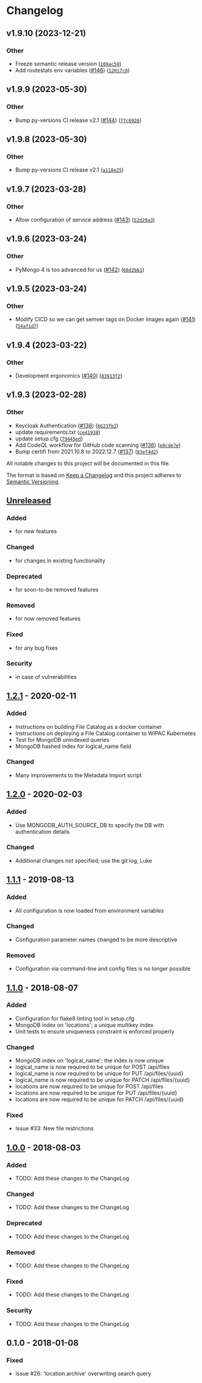 # Changelog

<!--next-version-placeholder-->

## v1.9.10 (2023-12-21)

### Other

* Freeze semantic release version ([`109ac59`](https://github.com/WIPACrepo/file_catalog/commit/109ac596abcfdcf3a98023d8eb207e1a5594cce1))
* Add routestats env variables ([#146](https://github.com/WIPACrepo/file_catalog/issues/146)) ([`12017c0`](https://github.com/WIPACrepo/file_catalog/commit/12017c049e50267f7529d2c8a965f92485b621d2))

## v1.9.9 (2023-05-30)
### Other

* Bump py-versions CI release v2.1 ([#144](https://github.com/WIPACrepo/file_catalog/issues/144)) ([`77c6926`](https://github.com/WIPACrepo/file_catalog/commit/77c6926dd9970852eae220fb310eaaac29c2e964))

## v1.9.8 (2023-05-30)
### Other

* Bump py-versions CI release v2.1 ([`a118e25`](https://github.com/WIPACrepo/file_catalog/commit/a118e254bc470984b534d66417c43b17b020aed8))

## v1.9.7 (2023-03-28)
### Other
* Allow configuration of service address ([#143](https://github.com/WIPACrepo/file_catalog/issues/143)) ([`52d29a3`](https://github.com/WIPACrepo/file_catalog/commit/52d29a3949015d850963a09b92482e4b8af5c4b4))

## v1.9.6 (2023-03-24)
### Other
* PyMongo 4 is too advanced for us ([#142](https://github.com/WIPACrepo/file_catalog/issues/142)) ([`66d2bb1`](https://github.com/WIPACrepo/file_catalog/commit/66d2bb1e55fd790d8814ecf2e2acb10f3621d096))

## v1.9.5 (2023-03-24)
### Other
* Modify CICD so we can get semver tags on Docker images again ([#141](https://github.com/WIPACrepo/file_catalog/issues/141)) ([`54af1d7`](https://github.com/WIPACrepo/file_catalog/commit/54af1d7a3703056049a746048c26ae6e743e8a8b))

## v1.9.4 (2023-03-22)
### Other
* Development ergonomics ([#140](https://github.com/WIPACrepo/file_catalog/issues/140)) ([`83913f2`](https://github.com/WIPACrepo/file_catalog/commit/83913f259c77903ce5bde421efab9669a4276dd0))

## v1.9.3 (2023-02-28)
### Other
* Keycloak Authentication ([#138](https://github.com/WIPACrepo/file_catalog/issues/138)) ([`6623fb2`](https://github.com/WIPACrepo/file_catalog/commit/6623fb2d5dfb168ce41e002ed0f85bac5d3f63f8))
* <bot> update requirements.txt ([`ce41938`](https://github.com/WIPACrepo/file_catalog/commit/ce41938361a81dfc4ddc74cd073355c40a11be03))
* <bot> update setup.cfg ([`79445ed`](https://github.com/WIPACrepo/file_catalog/commit/79445ed947bd012efc0462f7218a1e328bd8cc46))
* Add CodeQL workflow for GitHub code scanning ([#136](https://github.com/WIPACrepo/file_catalog/issues/136)) ([`e0cde7e`](https://github.com/WIPACrepo/file_catalog/commit/e0cde7eb3b7dfeb3e34b71e0bc990a799979ebcf))
* Bump certifi from 2021.10.8 to 2022.12.7 ([#137](https://github.com/WIPACrepo/file_catalog/issues/137)) ([`83ef4d2`](https://github.com/WIPACrepo/file_catalog/commit/83ef4d2f35a45d87ed481595a9c0394453adbf84))

All notable changes to this project will be documented in this file.

The format is based on [Keep a Changelog](http://keepachangelog.com/en/1.0.0/)
and this project adheres to [Semantic Versioning](http://semver.org/spec/v2.0.0.html).

## [Unreleased]
### Added
- for new features
### Changed
- for changes in existing functionality
### Deprecated
- for soon-to-be removed features
### Removed
- for now removed features
### Fixed
- for any bug fixes
### Security
- in case of vulnerabilities

## [1.2.1] - 2020-02-11
### Added
- Instructions on building File Catalog as a docker container
- Instructions on deploying a File Catalog container to WIPAC Kubernetes
- Test for MongoDB unindexed queries
- MongoDB hashed index for logical_name field
### Changed
- Many improvements to the Metadata Import script

## [1.2.0] - 2020-02-03
### Added
- Use MONGODB_AUTH_SOURCE_DB to specify the DB with authentication details
### Changed
- Additional changes not specified; use the git log, Luke

## [1.1.1] - 2019-08-13
### Added
- All configuration is now loaded from environment variables
### Changed
- Configuration parameter names changed to be more descriptive
### Removed
- Configuration via command-line and config files is no longer possible

## [1.1.0] - 2018-08-07
### Added
- Configuration for flake8 linting tool in setup.cfg
- MongoDB index on 'locations'; a unique multikey index
- Unit tests to ensure uniqueness constraint is enforced properly
### Changed
- MongoDB index on 'logical_name'; the index is now unique
- logical_name is now required to be unique for POST /api/files
- logical_name is now required to be unique for PUT /api/files/{uuid}
- logical_name is now required to be unique for PATCH /api/files/{uuid}
- locations are now required to be unique for POST /api/files
- locations are now required to be unique for PUT /api/files/{uuid}
- locations are now required to be unique for PATCH /api/files/{uuid}
### Fixed
- Issue #33: New file restrictions

## [1.0.0] - 2018-08-03
### Added
- TODO: Add these changes to the ChangeLog
### Changed
- TODO: Add these changes to the ChangeLog
### Deprecated
- TODO: Add these changes to the ChangeLog
### Removed
- TODO: Add these changes to the ChangeLog
### Fixed
- TODO: Add these changes to the ChangeLog
### Security
- TODO: Add these changes to the ChangeLog

## 0.1.0 - 2018-01-08
### Fixed
- Issue #26: 'location.archive' overwriting search query

[Unreleased]: https://github.com/WIPACrepo/file_catalog/compare/1.2.1...HEAD
[1.2.1]: https://github.com/WIPACrepo/file_catalog/compare/1.2.0...1.2.1
[1.2.0]: https://github.com/WIPACrepo/file_catalog/compare/1.1.1...1.2.0
[1.1.1]: https://github.com/WIPACrepo/file_catalog/compare/1.1.0...1.1.1
[1.1.0]: https://github.com/WIPACrepo/file_catalog/compare/1.0.0...1.1.0
[1.0.0]: https://github.com/WIPACrepo/file_catalog/compare/0.1.0...1.0.0
